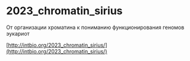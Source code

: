 # 2023_chromatin_sirius
От организации хроматина к пониманию функционирования геномов эукариот

[http://intbio.org/2023_chromatin_sirius/](http://intbio.org/2023_chromatin_sirius/)
